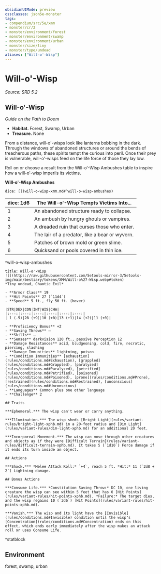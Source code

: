 ```yaml
---
obsidianUIMode: preview
cssclasses: json5e-monster
tags:
- compendium/src/5e/xmm
- monster/cr/2
- monster/environment/forest
- monster/environment/swamp
- monster/environment/urban
- monster/size/tiny
- monster/type/undead
aliases: ["Will-o'-Wisp"]
---
```

# Will-o'-Wisp
*Source: SRD 5.2*  

## Will-o'-Wisp

*Guide on the Path to Doom*

- **Habitat.** Forest, Swamp, Urban  
- **Treasure.** None  

From a distance, will-o'-wisps look like lanterns bobbing in the dark. Through the windows of abandoned structures or around the bends of treacherous paths, these spirits tempt the curious into peril. Once their prey is vulnerable, will-o'-wisps feed on the life force of those they lay low.

Roll on or choose a result from the Will-o'-Wisp Ambushes table to inspire how a will-o'-wisp imperils its victims.

**Will-o'-Wisp Ambushes**

`dice: [](will-o-wisp-xmm.md#^will-o-wisp-ambushes)`

| dice: 1d6 | The Will-o'-Wisp Tempts Victims Into... |
|-----------|-----------------------------------------|
| 1 | An abandoned structure ready to collapse. |
| 2 | An ambush by hungry ghouls or vampires. |
| 3 | A dreaded ruin that curses those who enter. |
| 4 | The lair of a predator, like a bear or wyvern. |
| 5 | Patches of brown mold or green slime. |
| 6 | Quicksand or pools covered in thin ice. |
^will-o-wisp-ambushes

```ad-statblock
title: Will-o'-Wisp
![](https://raw.githubusercontent.com/5etools-mirror-3/5etools-img/main/bestiary/tokens/XMM/Will-o%27-Wisp.webp#token)
*Tiny undead, Chaotic Evil*

- **Armor Class** 19
- **Hit Points** 27 (`11d4`)
- **Speed** 5 ft., fly 50 ft. (hover)

|STR|DEX|CON|INT|WIS|CHA|
|:---:|:---:|:---:|:---:|:---:|:---:|
| 1 (-5)|28 (+9)|10 (+0)|13 (+1)|14 (+2)|11 (+0)|

- **Proficiency Bonus** +2
- **Saving Throws** ⏤
- **Skills** ⏤
- **Senses** darkvision 120 ft., passive Perception 12
- **Damage Resistances** acid, bludgeoning, cold, fire, necrotic, piercing, slashing
- **Damage Immunities** lightning, poison
- **Condition Immunities** [exhaustion](rules/conditions.md#Exhaustion), [grappled](rules/conditions.md#Grappled), [paralyzed](rules/conditions.md#Paralyzed), [petrified](rules/conditions.md#Petrified), [poisoned](rules/conditions.md#Poisoned), [prone](rules/conditions.md#Prone), [restrained](rules/conditions.md#Restrained), [unconscious](rules/conditions.md#Unconscious)
- **Languages** Common plus one other language
- **Challenge** 2

## Traits

***Ephemeral.*** The wisp can't wear or carry anything.

***Illumination.*** The wisp sheds [Bright Light](rules/variant-rules/bright-light-xphb.md) in a 20-foot radius and [Dim Light](rules/variant-rules/dim-light-xphb.md) for an additional 20 feet.

***Incorporeal Movement.*** The wisp can move through other creatures and objects as if they were [Difficult Terrain](rules/variant-rules/difficult-terrain-xphb.md). It takes 5 (`1d10`) Force damage if it ends its turn inside an object.

## Actions

***Shock.*** *Melee Attack Roll:* `+4`, reach 5 ft. *Hit:* 11 (`2d8 + 2`) Lightning damage.

## Bonus Actions

***Consume Life.*** *Constitution Saving Throw:* DC 10, one living creature the wisp can see within 5 feet that has 0 [Hit Points](rules/variant-rules/hit-points-xphb.md). *Failure:* The target dies, and the wisp regains 10 (`3d6`) [Hit Points](rules/variant-rules/hit-points-xphb.md).

***Vanish.*** The wisp and its light have the [Invisible](rules/conditions.md#Invisible) condition until the wisp's [Concentration](rules/conditions.md#Concentration) ends on this effect, which ends early immediately after the wisp makes an attack roll or uses Consume Life.
```
^statblock

## Environment

forest, swamp, urban
